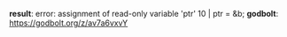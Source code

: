 **result**:
error: assignment of read-only variable 'ptr'
   10 |     ptr = &b;
**godbolt**: https://godbolt.org/z/av7a6vxvY